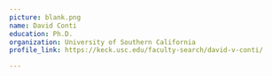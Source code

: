 ```yaml
---
picture: blank.png
name: David Conti
education: Ph.D.
organization: University of Southern California
profile_link: https://keck.usc.edu/faculty-search/david-v-conti/

---
```


